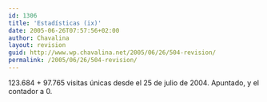 ```yaml
---
id: 1306
title: 'Estadísticas (ix)'
date: 2005-06-26T07:57:56+02:00
author: Chavalina
layout: revision
guid: http://www.wp.chavalina.net/2005/06/26/504-revision/
permalink: /2005/06/26/504-revision/
---
```

123.684 + 97.765 visitas únicas desde el 25 de julio de 2004. Apuntado, y el contador a 0.